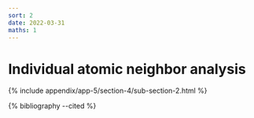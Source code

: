 ```yaml
---
sort: 2
date: 2022-03-31
maths: 1
---
```


# Individual atomic neighbor analysis

{% include appendix/app-5/section-4/sub-section-2.html %}

{% bibliography --cited %}

